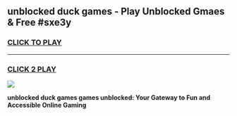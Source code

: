 
## unblocked duck games - Play Unblocked Gmaes & Free #sxe3y
<h3>
<a href="https://news.freeplayer.one?title=unblocked_duck_games&ref=03M">CLICK TO PLAY</a></h3>
<hr>

<h3>
<a href="https://news.freeplayer.one?title=unblocked_duck_games&ref=03M">CLICK 2 PLAY</a>
  
</h3>

<a href="https://news.freeplayer.one?title=unblocked_duck_games&ref=03M"><img src="https://clearcache.store/games.png"></a>


**unblocked duck games games unblocked: Your Gateway to Fun and Accessible Online Gaming**

